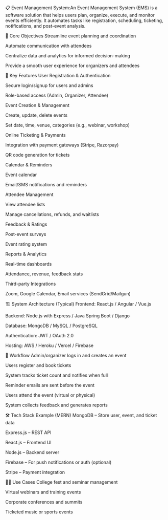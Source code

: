 📋 Event Management System:An Event Management System (EMS) is a software solution that helps users plan, organize, execute, and monitor events efficiently. It automates tasks like registration, scheduling, ticketing, notifications, and post-event analysis.

🎯 Core Objectives
Streamline event planning and coordination

Automate communication with attendees

Centralize data and analytics for informed decision-making

Provide a smooth user experience for organizers and attendees

🧩 Key Features
User Registration & Authentication

Secure login/signup for users and admins

Role-based access (Admin, Organizer, Attendee)

Event Creation & Management

Create, update, delete events

Set date, time, venue, categories (e.g., webinar, workshop)

Online Ticketing & Payments

Integration with payment gateways (Stripe, Razorpay)

QR code generation for tickets

Calendar & Reminders

Event calendar

Email/SMS notifications and reminders

Attendee Management

View attendee lists

Manage cancellations, refunds, and waitlists

Feedback & Ratings

Post-event surveys

Event rating system

Reports & Analytics

Real-time dashboards

Attendance, revenue, feedback stats

Third-party Integrations

Zoom, Google Calendar, Email services (SendGrid/Mailgun)

🏗️ System Architecture (Typical)
Frontend: React.js / Angular / Vue.js

Backend: Node.js with Express / Java Spring Boot / Django

Database: MongoDB / MySQL / PostgreSQL

Authentication: JWT / OAuth 2.0

Hosting: AWS / Heroku / Vercel / Firebase

🔄 Workflow
Admin/organizer logs in and creates an event

Users register and book tickets

System tracks ticket count and notifies when full

Reminder emails are sent before the event

Users attend the event (virtual or physical)

System collects feedback and generates reports

🛠️ Tech Stack Example (MERN)
MongoDB – Store user, event, and ticket data

Express.js – REST API

React.js – Frontend UI

Node.js – Backend server

Firebase – For push notifications or auth (optional)

Stripe – Payment integration

🧑‍💻 Use Cases
College fest and seminar management

Virtual webinars and training events

Corporate conferences and summits

Ticketed music or sports events
